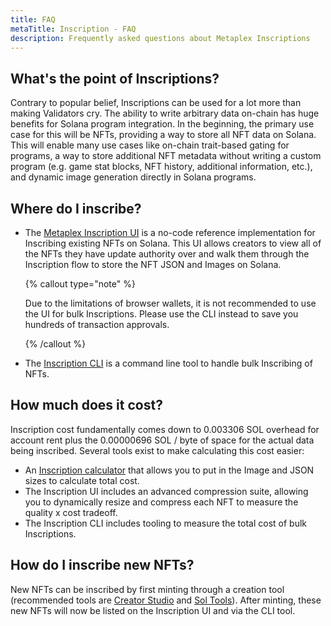 ```yaml
---
title: FAQ
metaTitle: Inscription - FAQ
description: Frequently asked questions about Metaplex Inscriptions
---
```


## What's the point of Inscriptions?

Contrary to popular belief, Inscriptions can be used for a lot more than making Validators cry. The ability to write arbitrary data on-chain has huge benefits for Solana program integration. In the beginning, the primary use case for this will be NFTs, providing a way to store all NFT data on Solana. This will enable many use cases like on-chain trait-based gating for programs, a way to store additional NFT metadata without writing a custom program (e.g. game stat blocks, NFT history, additional information, etc.), and dynamic image generation directly in Solana programs.

## Where do I inscribe?

- The [Metaplex Inscription UI](https://inscriptions.metaplex.com) is a no-code reference implementation for Inscribing existing NFTs on Solana. This UI allows creators to view all of the NFTs they have update authority over and walk them through the Inscription flow to store the NFT JSON and Images on Solana.

  {% callout type="note" %}

  Due to the limitations of browser wallets, it is not recommended to use the UI for bulk Inscriptions. Please use the CLI instead to save you hundreds of transaction approvals.

  {% /callout %}

- The [Inscription CLI](https://github.com/metaplex-foundation/mpl-inscription/tree/main/clients/cli) is a command line tool to handle bulk Inscribing of NFTs.

## How much does it cost?

Inscription cost fundamentally comes down to 0.003306 SOL overhead for account rent plus the 0.00000696 SOL / byte of space for the actual data being inscribed. Several tools exist to make calculating this cost easier:

- An [Inscription calculator](https://www.sackerberg.dev/tools/inscriptionCalculator) that allows you to put in the Image and JSON sizes to calculate total cost.
- The Inscription UI includes an advanced compression suite, allowing you to dynamically resize and compress each NFT to measure the quality x cost tradeoff.
- The Inscription CLI includes tooling to measure the total cost of bulk Inscriptions.

## How do I inscribe new NFTs?

New NFTs can be inscribed by first minting through a creation tool (recommended tools are [Creator Studio](https://studio.metaplex.com/) and [Sol Tools](https://sol-tools.io/)). After minting, these new NFTs will now be listed on the Inscription UI and via the CLI tool.

